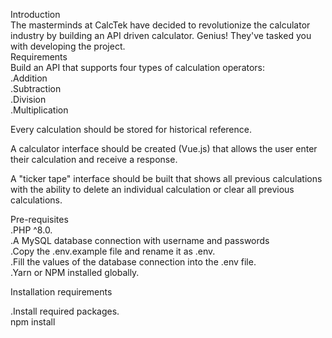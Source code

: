 Introduction <br>
The masterminds at CalcTek have decided to revolutionize the calculator industry by building an API driven calculator. Genius! They've tasked you with developing the project.<br>
Requirements<br>
Build an API that supports four types of calculation operators:<br>
.Addition<br>
.Subtraction<br>
.Division<br>
.Multiplication<br>

Every calculation should be stored for historical reference.

A calculator interface should be created (Vue.js) that allows the user enter their calculation and receive a response.

A "ticker tape" interface should be built that shows all previous calculations with the ability to delete an individual calculation or clear all previous calculations.


Pre-requisites<br>
.PHP ^8.0.<br>
.A MySQL database connection with username and passwords<br>
.Copy the .env.example file and rename it as .env.<br>
.Fill the values of the database connection into the .env file.<br>
.Yarn or NPM installed globally.<br>

Installation requirements<br>

.Install required packages.<br>
   npm install


